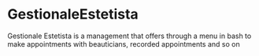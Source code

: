 # GestionaleEstetista
Gestionale Estetista is a management that offers through a menu in bash to make appointments with beauticians, recorded appointments and so on
